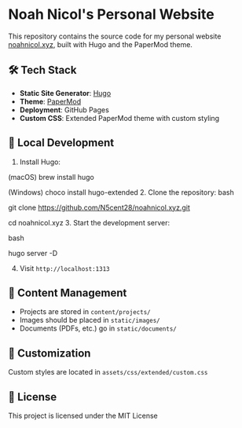 # Noah Nicol's Personal Website

This repository contains the source code for my personal website [noahnicol.xyz](https://noahnicol.xyz), built with Hugo and the PaperMod theme.

## 🛠 Tech Stack

- **Static Site Generator**: [Hugo](https://gohugo.io/)
- **Theme**: [PaperMod](https://github.com/adityatelange/hugo-PaperMod)
- **Deployment**: GitHub Pages
- **Custom CSS**: Extended PaperMod theme with custom styling


## 🚀 Local Development

1. Install Hugo:
  
  (macOS) brew install hugo
  
  (Windows) choco install hugo-extended
2. Clone the repository:
  bash
  
  git clone https://github.com/N5cent28/noahnicol.xyz.git
  
  cd noahnicol.xyz
3. Start the development server:

  bash
  
  hugo server -D

4. Visit `http://localhost:1313`

## 📝 Content Management

- Projects are stored in `content/projects/`
- Images should be placed in `static/images/`
- Documents (PDFs, etc.) go in `static/documents/`

## 🎨 Customization

Custom styles are located in `assets/css/extended/custom.css`

## 📄 License

This project is licensed under the MIT License
